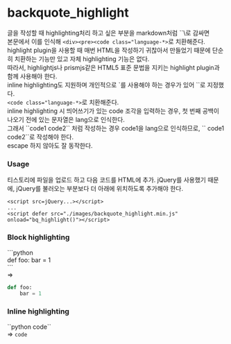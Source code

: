 # backquote_highlight


글을 작성할 때 highlighting처리 하고 싶은 부분을 markdown처럼 \`\`\로 감싸면  
본문에서 이를 인식해 `<div><pre><code class="language-*>`로 치환해준다.  
highlight plugin을 사용할 때 매번 HTML을 작성하기 귀찮아서 만들었기 때문에 단순히 치환하는 기능만 있고 자체 highlighting 기능은 없다.  
따라서, highlightjs나 prismjs같은 HTML5 표준 문법을 지키는 highlight plugin과 함께 사용해야 한다.  
inline highlighting도 지원하며 개인적으로 \`를 사용해야 하는 경우가 있어 \`\`로 지정했다.  
`<code class="language-*>`로 치환해준다.  
inline highlighting 시 띄어쓰기가 있는 code 조각을 입력하는 경우, 첫 번째 공백이 나오기 전에 있는 문자열은 lang으로 인식한다.  
그래서 \`\`code1 code2\`\` 처럼 작성하는 경우 code1을 lang으로 인식하므로, \`\` code1 code2\`\`로 작성해야 한다.  
escape 하지 않아도 잘 동작한다.  
  
### Usage
티스토리에 파일을 업로드 하고 다음 코드를 HTML에 추가. 
jQuery를 사용했기 때문에, jQuery를 불러오는 부분보다 더 아래에 위치하도록 추가해야 한다.  
```
<script src=jQuery...></script>
...
<script defer src="./images/backquote_highlight.min.js" onload="bq_highlight()"></script>
```

### Block highlighting
\`\`\`python  
def foo:
    bar = 1  
\`\`\`  
=>  
```python
def foo:
    bar = 1
```

### Inline highlighting
\`\`python code\`\`  
=>  `code`  
